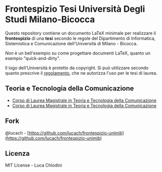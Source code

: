 # Frontespizio Tesi Università Degli Studi Milano-Bicocca 

Questo repository contiene un documento LaTeX minimale per realizzare il **frontespizio** di una **tesi** secondo le regole del Dipartimento di Informatica, Sistemistica e Comunicazione dell'Università di Milano - Bicocca.

*Non* è un bell'esempio su come progettare documenti LaTeX, quanto un esempio "quick-and-dirty".

Il logo dell'Università è protetto da copyright. Si può utilizzare secondo quanto prescrive il [regolamento](https://www.unimib.it/sites/default/files/Allegati/regolamento.pdf), che ne autorizza l'uso per le tesi di laurea. 


## Teoria e Tecnologia della Comunicazione 

* [Corso di Laurea Magistrale in Teoria e Tecnologia della Comunicazione](https://www.unimib.it/ugov/degree/4316)
* [Corso di Laurea Magistrale in Teoria e Tecnologia della Comunicazione](https://psicologia.unimib.it/it/didattica/corsi-laurea-magistrale/teoria-e-tecnologia-della-comunicazione-f9201p-interdipartimentale-informatica)

## Fork 
@lucach - [https://github.com/lucach/frontespizio-unimib](https://github.com/lucach/frontespizio-unimib)

## Licenza 
MIT License - Luca Chiodini